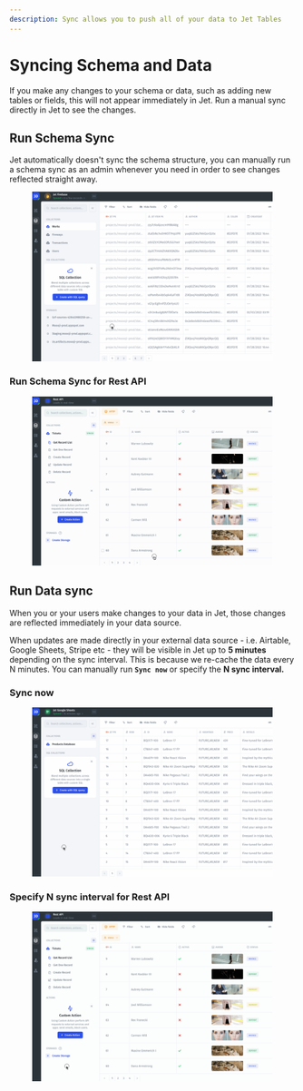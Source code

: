 ```yaml
---
description: Sync allows you to push all of your data to Jet Tables
---
```


# Syncing Schema and Data

If you make any changes to your schema or data, such as adding new tables or fields, this will not appear immediately in Jet. Run a manual sync directly in Jet to see the changes.

## Run Schema Sync <a href="#run-schema-sync-0-0" id="run-schema-sync-0-0"></a>

Jet automatically doesn't sync the schema structure, you can manually run a schema sync as an admin whenever you need in order to see changes reflected straight away.

<figure><img src="../../.gitbook/assets/sync.gif" alt=""><figcaption></figcaption></figure>

### Run Schema Sync for Rest API

<figure><img src="../../.gitbook/assets/apisync.gif" alt=""><figcaption></figcaption></figure>

## Run Data sync <a href="#run-data-sync-0-1" id="run-data-sync-0-1"></a>

When you or your users make changes to your data in Jet, those changes are reflected immediately in your data source.

When updates are made directly in your external data source - i.e. Airtable, Google Sheets, Stripe etc - they will be visible in Jet up to **5 minutes** depending on the sync interval. This is because we re-cache the data every N minutes. You can manually run **`Sync now`** or specify the **N sync interval.**

### **Sync now**

<figure><img src="../../.gitbook/assets/syncnow.gif" alt=""><figcaption></figcaption></figure>

### Specify N sync interval for Rest API

<figure><img src="../../.gitbook/assets/apisyncinterval.gif" alt=""><figcaption></figcaption></figure>
